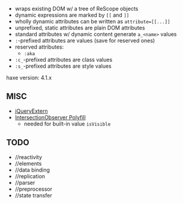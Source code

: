 * wraps existing DOM w/ a tree of ReScope objects
* dynamic expressions are marked by `[[` and `]]`
* wholly dynamic attributes can be written as `attribute=[[...]]`
* unprefixed, static attributes are plain DOM attributes
* standard attributes w/ dynamic content generate `a_<name>` values
* `:`-prefixed attributes are values (save for reserved ones)
* reserved attributes:
	* `:aka`
* `:c_`-prefixed attributes are class values
* `:s_`-prefixed attributes are style values

haxe version: 4.1.x

## MISC
* [jQueryExtern](https://lib.haxe.org/p/jQueryExtern/)
* [IntersectionObserver Polyfill](https://github.com/que-etc/intersection-observer-polyfill)
	* needed for built-in value `isVisible`

## TODO
* //reactivity
* //elements
* //data binding
* //replication
* //parser
* //preprocessor
* //state transfer
